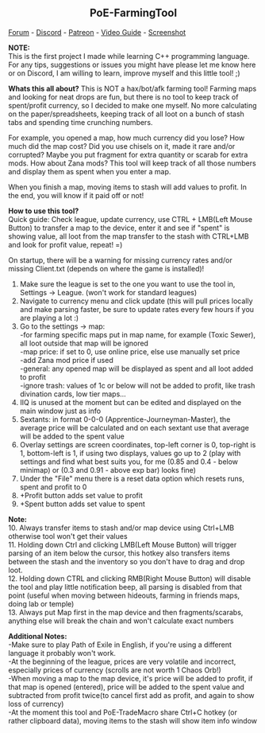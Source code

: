 
<center> <h2>PoE-FarmingTool</h2> </center>


[Forum](https://www.pathofexile.com/forum/view-thread/2472341) - [Discord](https://discord.gg/D2m7Kpw) - [Patreon](https://www.patreon.com/cailoki) - [Video Guide](https://www.youtube.com/watch?v=GPGDLe2C2QE) - [Screenshot](https://i.imgur.com/xvD6qOT.png)

**NOTE:**\
This is the first project I made while learning C++ programming language. For any tips, suggestions or issues you might have please let me know here or on Discord, I am willing to learn, improve myself and this little tool! ;)

**Whats this all about?**
This is NOT a hax/bot/afk farming tool! Farming maps and looking for neat drops are fun, but there is no tool to keep track of spent/profit currency, so I decided to make one myself. No more calculating on the paper/spreadsheets, keeping track of all loot on a bunch of stash tabs and spending time crunching numbers.

For example, you opened a map, how much currency did you lose? How much did the map cost? Did you use chisels on it, made it rare and/or corrupted? Maybe you put fragment for extra quantity or scarab for extra mods. How about Zana mods? This tool will keep track of all those numbers and display them as spent when you enter a map.

When you finish a map, moving items to stash will add values to profit. In the end, you will know if it paid off or not!

**How to use this tool?**\
Quick guide: Check league, update currency, use CTRL + LMB(Left Mouse Button) to transfer a map to the device, enter it and see if "spent" is showing value, all loot from the map transfer to the stash with CTRL+LMB and look for profit value, repeat! =)

On startup, there will be a warning for missing currency rates and/or missing Client.txt (depends on where the game is installed)!
1. Make sure the league is set to the one you want to use the tool in, Settings -> League. (won't work for standard leagues)
2. Navigate to currency menu and click update (this will pull prices locally and make parsing faster, be sure to update rates every few hours if you are playing a lot :)
3. Go to the settings -> map:\
  -for farming specific maps put in map name, for example (Toxic Sewer), all loot outside that map will be ignored\
  -map price: if set to 0, use online price, else use manually set price\
  -add Zana mod price if used\
  -general: any opened map will be displayed as spent and all loot added to profit\
  -ignore trash: values of 1c or below will not be added to profit, like trash divination cards, low tier maps...
4. IIQ is unused at the moment but can be edited and displayed on the main window just as info
5. Sextants: in format 0-0-0 (Apprentice-Journeyman-Master), the average price will be calculated and on each sextant use that average will be added to the spent value
6. Overlay settings are screen coordinates, top-left corner is 0, top-right is 1, bottom-left is 1, if using two displays, values go up to 2 (play with settings and find what best suits you, for me (0.85 and 0.4 - below minimap) or (0.3 and 0.91 - above exp bar) looks fine)
7. Under the "File" menu there is a reset data option which resets runs, spent and profit to 0
8. +Profit button adds set value to profit
9. +Spent button adds set value to spent

**Note:**\
10. Always transfer items to stash and/or map device using Ctrl+LMB otherwise tool won't get their values\
11. Holding down Ctrl and clicking LMB(Left Mouse Button) will trigger parsing of an item below the cursor, this hotkey also transfers items between the stash and the inventory so you don't have to drag and drop loot.\
12. Holding down CTRL and clicking RMB(Right Mouse Button) will disable the tool and play little notification beep, all parsing is disabled from that point (useful when moving between hideouts, farming in friends maps, doing lab or temple)\
13. Always put Map first in the map device and then fragments/scarabs, anything else will break the chain and won't calculate exact numbers
 
**Additional Notes:**\
-Make sure to play Path of Exile in English, if you're using a different language it probably won't work.\
-At the beginning of the league, prices are very volatile and incorrect, especially prices of currency (scrolls are not worth 1 Chaos Orb!)\
-When moving a map to the map device, it's price will be added to profit, if that map is opened (entered), price will be added to the spent value and subtracted from profit twice(to cancel first add as profit, and again to show loss of currency)\
-At the moment this tool and PoE-TradeMacro share Ctrl+C hotkey (or rather clipboard data), moving items to the stash will show item info window